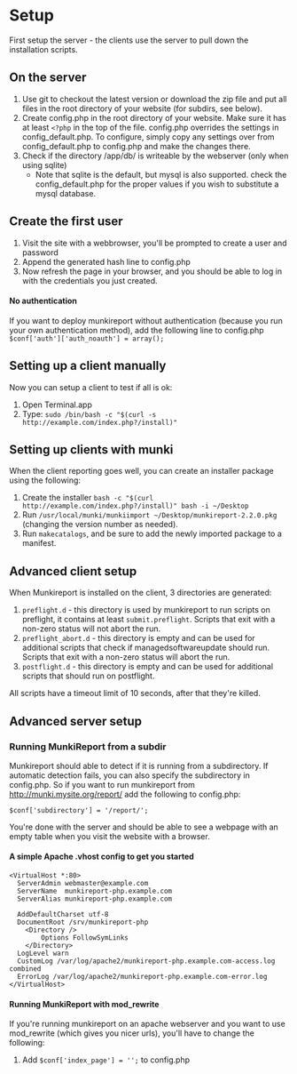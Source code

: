 Setup
=====

First setup the server - the clients use the server to pull down the installation scripts.


On the server
---

 1. Use git to checkout the latest version or download the zip file and put all files in the root directory of your website (for subdirs, see below).
 2. Create config.php in the root directory of your website. Make sure it has at least `<?php` in the top of the file. config.php overrides the settings in config_default.php. To configure, simply copy any settings over from config_default.php to config.php and make the changes there.
 3. Check if the directory /app/db/ is writeable by the webserver (only when using sqlite) 
	* Note that sqlite is the default, but mysql is also supported. check the config_default.php for the proper values if you wish to substitute a mysql database.


Create the first user
---
 
 1. Visit the site with a webbrowser, you'll be prompted to create a user and password
 2. Append the generated hash line to config.php
 3. Now refresh the page in your browser, and you should be able to log in with the credentials you just created.

#### No authentication

If you want to deploy munkireport without authentication (because you run your own authentication method), add the following line to config.php
`$conf['auth']['auth_noauth'] = array();`

Setting up a client manually
---

Now you can setup a client to test if all is ok:

1. Open Terminal.app
2. Type: `sudo /bin/bash -c "$(curl -s http://example.com/index.php?/install)"`


Setting up clients with munki
---

When the client reporting goes well, you can create an installer package using the following:

1. Create the installer `bash -c "$(curl http://example.com/index.php?/install)" bash -i ~/Desktop`
2. Run `/usr/local/munki/munkiimport ~/Desktop/munkireport-2.2.0.pkg` (changing the version number as needed).
3. Run `makecatalogs`, and be sure to add the newly imported package to a manifest.


Advanced client setup
---

When Munkireport is installed on the client, 3 directories are generated:

1. `preflight.d` - this directory is used by munkireport to run scripts on preflight, it contains at least `submit.preflight`. Scripts that exit with a non-zero status will not abort the run.
3. `preflight_abort.d` - this directory is empty and can be used for additional scripts that check if managedsoftwareupdate should run. Scripts that exit with a non-zero status will abort the run.
4. `postflight.d` - this directory is empty and can be used for additional scripts that should run on postflight.

All scripts have a timeout limit of 10 seconds, after that they're killed.

Advanced server setup
---

### Running MunkiReport from a subdir

Munkireport should able to detect if it is running from a subdirectory. If automatic detection fails, you can also specify the subdirectory in config.php.
So if you want to run munkireport from http://munki.mysite.org/report/
add the following to config.php:

    $conf['subdirectory'] = '/report/';

You're done with the server and should be able to see a webpage with an empty
table when you visit the website with a browser.


#### A simple Apache .vhost config to get you started

    <VirtualHost *:80>
      ServerAdmin webmaster@example.com
      ServerName  munkireport-php.example.com
      ServerAlias munkireport-php.example.com
	  
      AddDefaultCharset utf-8    
      DocumentRoot /srv/munkireport-php
        <Directory />
            Options FollowSymLinks
        </Directory>
      LogLevel warn
      CustomLog /var/log/apache2/munkireport-php.example.com-access.log combined
      ErrorLog /var/log/apache2/munkireport-php.example.com-error.log
    </VirtualHost>


#### Running MunkiReport with mod_rewrite

If you're running munkireport on an apache webserver and you want to use mod_rewrite (which gives you nicer urls), you'll have
to change the following:

 1. Add `$conf['index_page'] = '';` to config.php

